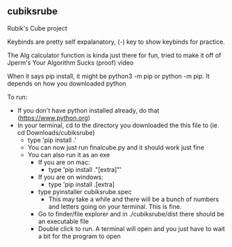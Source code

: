 ## cubiksrube
Rubik's Cube project

Keybinds are pretty self expalanatory, (-) key to show keybinds for practice.

The Alg calculator function is kinda just there for fun, tried to make it off of Jperm's Your Algorithm Sucks (proof) video

When it says pip install, it might be python3 -m pip or python -m pip. It depends on how you downloaded python

To run:
- If you don't have python installed already, do that (https://www.python.org)
- In your terminal, cd to the directory you downloaded the this file to (ie. cd Downloads/cubiksrube) 
    - type 'pip install .'
    - You can now just run finalcube.py and it should work just fine
    - You can also run it as an exe 
        - If you are on mac:
            - type 'pip install ."[extra]"'
        - If you are on windows:
            - type 'pip install .[extra]
        - type pyinstaller cubiksrube.spec
            - This may take a while and there will be a bunch of numbers and letters going on your terminal. This is fine.
        - Go to finder/file explorer and in ./cubiksrube/dist there should be an executable file
        - Double click to run. A terminal will open and you just have to wait a bit for the program to open
